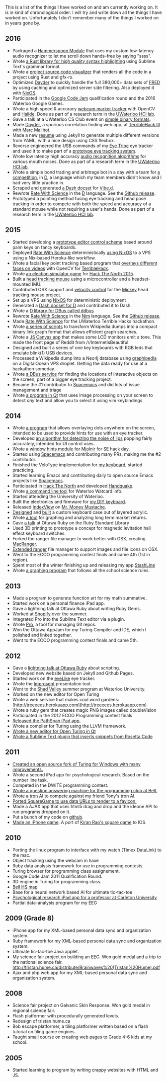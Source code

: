 This is a list of the things I have worked on and am currently working on. It is in kind of chronological order. I will try and write down all the things I have worked on. Unfortunately I don't remember many of the things I worked on in years gone by.

## 2016
- Packaged a [Hammerspoon Module](https://github.com/trishume/thume.popclick) that uses my custom low-latency audio recognizer to let me scroll down hands-free by saying "ssss".
- Wrote [a Rust library for high quality syntax highlighting](https://github.com/trishume/syntect) using Sublime Text's grammar format.
- Wrote a [project source code visualizer](https://github.com/trishume/faiyels) that renders all the code in a project using Rust and gfx-rs.
- Optimized [Dayder](http://dayder.thume.ca/) to quickly handle the full 380,000+ data sets of [FRED](https://research.stlouisfed.org/fred2/) by using caching and optimized server side filtering. Also deployed it with [NixOS](https://github.com/trishume/nixfiles/blob/master/pkgs/dayder.nix).
- Participated in the [Google Code Jam](https://code.google.com/codejam) qualification round and the 2016 Waterloo Google Games.
- Wrote a high speed & accuracy [webcam marker tracker](https://github.com/trishume/SmartHeadTracker) with OpenCV and [Halide](http://halide-lang.org/). Done as part of a research term in the [UWaterloo HCI lab](http://hci.cs.uwaterloo.ca/).
- Gave a talk at a UWaterloo CS Club event on [simple binary formats](/2016/04/03/simple-binary-formats-and-terrible-hacks/).
- Made [Dayder](http://dayder.thume.ca/), a spurious correlation finding web app, at [TerribleHack III](https://medium.com/@tau/terriblehack3-1164c2541c3f) with [Marc Mailhot](http://mlht.ca/).
- Made a new [resume](http://thume.ca/resume) using Jekyll to generate multiple different versions from YAML, with a nice design using CSS flexbox.
- Reverse engineered the USB commands of my [Eye Tribe](http://theeyetribe.com/) eye tracker and used it to make part of a [prototype eye tracking system](https://github.com/trishume/SmartGaze).
- Wrote low latency high accuracy [audio recognition algorithms](https://github.com/trishume/PopClick) for various mouth noises. Done as part of a research term in the [UWaterloo HCI lab](http://hci.cs.uwaterloo.ca/).
- Wrote a simple bond trading and arbitrage bot in a day with a team for [a competition](http://eth1-waterloo.janestreet.com/), in [D](http://dlang.org), a language which my team members didn't know and I had very little practice in.
- Scraped and generated [a Dash docset](https://github.com/trishume/d-vibed-docset) for [Vibe.d](http://vibed.org/).
- Rewrote [Rate With Science](http://ratewith.science) in the [D](http://dlang.org) language. See the [Github release](https://github.com/trishume/ratewithscience/releases/tag/v3.0).
- Prototyped a pointing method fusing eye tracking and head pose tracking in order to compete with both the speed and accuracy of a standard mouse while not requiring a user's hands. Done as part of a research term in the [UWaterloo HCI lab](http://hci.cs.uwaterloo.ca/).

## 2015
- Started developing a [prototype editor control scheme](https://github.com/trishume/SublimeTect) based around palm keys on fancy keyboards.
- Deployed [Rate With Science](http://ratewith.science) deterministically [using NixOS](https://github.com/trishume/nixfiles/blob/master/rate-with-science.nix) to a VPS using a Nix-based Heroku-like workflow.
- Wrote a facial key point tracking based program that [overlays different faces on videos](https://github.com/trishume/faceHack) with OpenCV for [TerribleHack](http://terriblehack.website/).
- Wrote [an election simulator game](http://devpost.com/software/electioneering-the-game) for [Hack The North 2015](http://hackthenorth.com/).
- Built a [head tracking mouse](https://github.com/trishume/LookMouse) using a microcontroller and a headset-mounted IMU.
- Contributed OSX support and [velocity control](https://github.com/uglyDwarf/mickey/pull/5) for the [Mickey](https://github.com/uglyDwarf/mickey) head tracking mouse project.
- Set up a VPS using [NixOS](http://nixos.org/) for deterministic deployment
- Generated a [Dash docset for D](https://github.com/trishume/d-phobos-docset) and contributed it to Dash.
- Wrote a [D library for DBus called ddbus](https://github.com/trishume/ddbus)
- Rewrote [Rate With Science](http://ratewith.science) in the [Nim](http://nim-lang.org/) language. See the [Github release](https://github.com/trishume/ratewithscience/releases/tag/v2.0).
- Made [Rate With Science](http://ratewith.science) for the UWaterloo Terrible Hacks hackathon.
- Wrote [a series of scripts](https://github.com/trishume/wikicrush) to transform Wikipedia dumps into a compact binary link graph format that allows efficient graph searches.
- Wrote a [JS Canvas app](http://github.com/trishume/screentunes) that makes some LCD monitors emit a tone. This made the front page of Reddit from /r/InternetIsBeautiful.
- Designed and built a series of one key keyboards with RGB leds that emulate blink(1) USB devices.
- Processed a Wikipedia dump into a Neo4j database using [graphipedia](https://github.com/mirkonasato/graphipedia) on a DigitalOcean VPS
droplet. Getting the data ready for use at a hackathon someday.
- Wrote [a DBus service](https://github.com/trishume/uiscope) for finding the locations of interactive objects on the screen, part of a bigger eye tracking project.
- Became the #1 contributor to [Spacemacs](https://github.com/syl20bnr/spacemacs) and did lots of issue management and triage
- Wrote [a program in Qt](https://github.com/trishume/KeySelect) that uses image processing on your screen to detect *any* text and allow you to select it using vim keybindings.

## 2014
- Wrote [a program](https://github.com/trishume/transience) that allows overlaying dots anywhere on the screen, intended to be used to provide hints for use with an eye tracker.
- Developed [an algorithm for detecting the noise of lips](https://github.com/trishume/PopClick) popping fairly accurately, intended for UI control uses.
- Wrote a [window hints module](https://github.com/trishume/mjolnir.th.hints) for [Mjolnir](http://mjolnir.io) for SE hack day.
- Started using [Spacemacs](https://github.com/syl20bnr/spacemacs) and contributing many PRs, making me the #2 contributor.
- Finished the VeloType implementation for [my keyboard](/2014/09/08/creating-a-keyboard-1-hardware/), started practicing.
- Started learning Emacs and contributing daily to open source Emacs projects like [Spacemacs](https://github.com/syl20bnr/spacemacs).
- Participated in [Hack The North](http://hackthenorth.com/) and developed [Handquake](http://devpost.com/software/handquake).
- Wrote [a command line tool](https://github.com/trishume/watcard-cli) for Waterloo Watcard info.
- Started attending the University of Waterloo.
- Built the electronics and firmware for [my DIY keyboard](/2014/09/08/creating-a-keyboard-1-hardware/).
- Released [IndexView](/indexView) on [Mr. Money Mustache](http://www.mrmoneymustache.com/2014/08/25/indexview/).
- [Designed](https://github.com/trishume/KeyboardCAD) and [built](/2014/09/08/creating-a-keyboard-1-hardware/) a custom keyboard case out of layered acrylic.
- Wrote [a tool](/indexView) for graphing and analyzing long term market returns.
- Gave [a talk](/2014/06/25/a-tour-of-the-ruby-standard-library/) at Ottawa Ruby on the Ruby Standard Library
- Used 3D printing to prototype a concept for magnetic levitation hall effect keyboard switches.
- Forked the ranger file manager to work better with OSX, creating [MacRanger](//github.com/trishume/MacRanger).
- [Extended ranger](https://github.com/trishume/dotfiles/tree/master/ranger/ranger.config) file manager to support images and file icons on OSX.
- Went to the ECOO programming contest finals and came 4th (1st in region).
- Spent most of the winter finishing up and releasing my app [StashLine](/stashline)
- Wrote [a graphing program](//github.com/trishume/handyGraph) that follows all the school science rules.

## 2013

- Made a program to generate function art for my math summative.
- Started work on a personal finance iPad app.
- Gave a lightning talk at Ottawa Ruby about writing Ruby Gems.
- Worked at [Shopify](http://shopify.com/) over the summer.
- Integrated Pro into the Sublime Text editor via a plugin.
- Wrote [Pro](//github.com/trishume/pro), a tool for managing Git repos.
- Won the Ottawa AppJam for my Turing Compiler and IDE, which I polished and linked together.
- Went to the ECOO programming contest finals and came 5th.

## 2012

- Gave a [lightning talk at Ottawa Ruby](/2013/02/06/ottawa-ruby-lightning-talks/) about scripting.
- Developed new website based on Jekyll and Github Pages.
- Started work on the [eyeLike](//github.com/trishume/eyeLike) eye tracker.
- Wrote the [Improsent](/improsent) presentation tool.
- Went to the [Shad Valley](http://shad.ca/) summer program at Waterloo University.
- Worked on the new editor for Open Turing
- Wrote a web service that makes cool word gardens: [http://treeeees.herokuapp.com](http://treeeees.herokuapp.com)
- Wrote a ruby gem that creates magic PNG images called doubleVision
- Participated in the 2012 ECOO Programming contest finals
- [Released the PathSpan iPad app.](http://hume.ca/ix)
- Wrote a compiler for Turing using the LLVM framework.
- [Wrote a new editor for Open Turing in Qt](/openturing/index.html#neweditor)
- [Wrote a Sublime Text plugin that inserts snippets from Rosetta Code](https://github.com/trishume/Sublime-Rosetta-Get)

## 2011

- [Created an open source fork of Turing for Windows with many improvements.](/openturing/index.html)
- Wrote a second iPad app for psychological research. Based on the number line task.
- Competed in the DWITE programming contest.
- [Wrote a question answering machine for the programming club at Bell.](http://www.bellhs.net/programmingclub/)
- Wrote a [tron AI](https://github.com/trishume/AITron) to compete against my friend Tony's tron AI.
- [Ported SquareGame to use data URLs to render to a favicon.](http://tristan.hume.ca/favicon/squaregame.html)
- Made a AJAX app that uses html5 drag and drop and the ideone API to run programs dropped on it.
- Put a bunch of my code on [github](https://github.com/trishume).
- [Made an iPhone game](http://github.com/trishume/SquareGame). A port of [Kiran Rao's square game](http://camp.virtualventures.ca/~krao/forTony/test4/test4.html) to IOS.

## 2010
- Porting the linux program to interface with my watch (Timex DataLink) to the mac.
- Object tracking using the webcam in haxe
- Ruby data analysis framework for use in programming contests.
- Turing browser for programming class assignement.
- Google Code Jam 2011 Qualification Round.
- 3D engine in Turing for programming class.
- [Bell HS map](http://bellhs.net/map)
- Base for a neural network based AI for ultimate tic-tac-toe
- [Psychological research iPad app for a professor at Carleton University](http://hume.ca/ix)
- Partial data-analysis program for my EEG

## 2009 (Grade 8)

- iPhone app for my XML-based personal data sync and organization system.
- Ruby framework for my XML-based personal data sync and organization system.
- Ultimate tic-tac-toe Java applet.
- My science fair project on building an EEG. Won gold medal and a trip to the national science fair. <http://tristan.hume.ca/distribute/Brainwaves%20(Tristan%20Hume).pdf>
- Ajax and php web app for my XML-based personal data sync and organization system.

## 2008

- Science fair project on Galvanic Skin Response. Won gold medal in regional science fair.
- Flash platformer with procedurally generated levels.
- Redesign of tristan.hume.ca
- Bob escape platformer, a tiling platformer written based on a flash tutorial on tiling game engines.
- Taught small course on creating web pages to Grade 4-6 kids at my school.

## 2005
- Started learning to program by writing crappy websites with HTML and JS.
